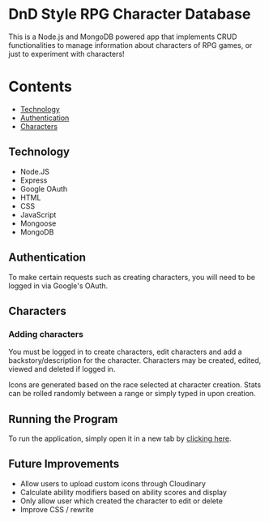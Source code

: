 # DnD Style RPG Character Database
This is a Node.js and MongoDB powered app that implements CRUD functionalities to manage information about characters of RPG games, or just to experiment with characters!

# Contents
- [Technology](#tech-used)
- [Authentication](#authentication)
- [Characters](#characters)

<a name="tech-used"></a>
## Technology
- Node.JS
- Express
- Google OAuth
- HTML
- CSS
- JavaScript
- Mongoose
- MongoDB
  
<a name="authentication"></a>
## Authentication
To make certain requests such as creating characters, you will need to be logged in via Google's OAuth.

<a name="characters"></a>
## Characters
<a name="adding-characters"></a>
### Adding characters
You must be logged in to create characters, edit characters and add a backstory/description for the character.
Characters may be created, edited, viewed and deleted if logged in.

Icons are generated based on the race selected at character creation.
Stats can be rolled randomly between a range or simply typed in upon creation.

<a name="running-the-program"></a>
## Running the Program
To run the application, simply open it in a new tab by <a href="localhost:3000" target="_blank">clicking here</a>.</p>

<a name="future-improvements"></a>
## Future Improvements
- Allow users to upload custom icons through Cloudinary
- Calculate ability modifiers based on ability scores and display
- Only allow user which created the character to edit or delete
- Improve CSS / rewrite



